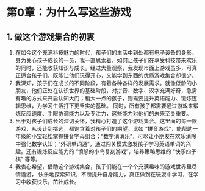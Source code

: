 # 第0章：为什么写这些游戏

## 1. 做这个游戏集合的初衷

1. 在如今这个充满科技魅力的时代，孩子们的生活中到处都有电子设备的身影。身为关心孩子成长的一员，我一直思索着，如何让孩子们在享受科技带来欢乐的同时，还能收获知识与成长。经过大量观察，我发现市面上游戏虽多，可真正适合孩子们，既能让他们玩得开心，又能学到东西的优质游戏集合却很少。
2. 我深知，孩子们在成长的不同阶段，有着各种各样的发展需求。就像低龄的小朋友，他们正处在认识世界的基础阶段，对拼音、数字、汉字充满好奇，急需有趣的方式来开启认知大门；稍大一点的孩子，则需要提升英语能力、锻炼逻辑思维，为学习生活打下更坚实的基础。 同时，所有孩子都需要通过游戏来锻炼反应速度、手眼协调能力以及专注力，这些能力对他们的未来至关重要。
3. 出于对孩子们成长的深切关怀，我精心打造了这个游戏集合。这里面的每一款游戏，从设计到挑选，都饱含着对孩子们的期望。比如 “拼音游戏”，能帮助一年级的小宝轻松掌握拼音字母组合；“数字消消乐”，可以让小朋友在欢乐消除中强化数字认知；“外研单词通”，通过闯关模式激发孩子学习英语单词的兴趣。还有锻炼反应能力的 “愤怒的小鸟复刻游戏”，培养策略思维的 “快乐四子棋” 等等。
4. 我衷心希望，借助这个游戏集合，孩子们能在一个个充满趣味的游戏世界里尽情遨游， 快乐地探索知识，不断提升自身能力，真正做到在玩耍中学习，在学习中收获快乐，茁壮成长。